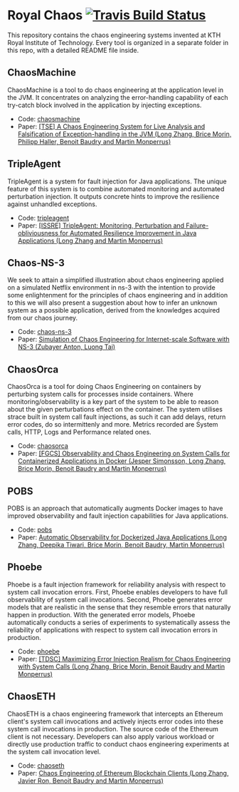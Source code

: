 # Royal Chaos [![Travis Build Status](https://travis-ci.org/kth/royal-chaos.svg?branch=master)](https://travis-ci.org/kth/royal-chaos)

This repository contains the chaos engineering systems invented at KTH Royal Institute of Technology. Every tool is organized in a separate folder in this repo, with a detailed README file inside.

## ChaosMachine

ChaosMachine is a tool to do chaos engineering at the application level in the JVM. It concentrates on analyzing the error-handling capability of each try-catch block involved in the application by injecting exceptions.

* Code: [chaosmachine](https://github.com/KTH/royal-chaos/tree/master/chaosmachine)
* Paper: [[TSE] A Chaos Engineering System for Live Analysis and Falsification of Exception-handling in the JVM (Long Zhang, Brice Morin, Philipp Haller, Benoit Baudry and Martin Monperrus)](https://arxiv.org/abs/1805.05246)

## TripleAgent

TripleAgent is a system for fault injection for Java applications. The unique feature of this system is to combine automated monitoring and automated perturbation injection. It outputs concrete hints to improve the resilience against unhandled exceptions.

* Code: [tripleagent](https://github.com/KTH/royal-chaos/tree/master/tripleagent)
* Paper: [[ISSRE] TripleAgent: Monitoring, Perturbation and Failure-obliviousness for Automated Resilience Improvement in Java Applications (Long Zhang and Martin Monperrus)](http://arxiv.org/pdf/1812.10706)

## Chaos-NS-3

We seek to attain a simplified illustration about chaos engineering applied on a simulated Netflix environment in ns-3 with the intention to provide some enlightenment for the principles of chaos engineering and in addition to this we will also present a suggestion about how to infer an unknown system as a possible application, derived from the knowledges acquired from our chaos journey.

* Code: [chaos-ns-3](https://github.com/KTH/royal-chaos/tree/master/chaos-ns-3)
* Paper: [Simulation of Chaos Engineering for Internet-scale Software with NS-3 (Zubayer Anton, Luong Tai)](http://www.diva-portal.org/smash/record.jsf?pid=diva2%3A1216905&dswid=-2200)

## ChaosOrca

ChaosOrca is a tool for doing Chaos Engineering on containers by perturbing system calls for processes inside containers. Where monitoring/observability is a key part of the system to be able to reason about the given perturbations effect on the container. The system utilises strace built in system call fault injections, as such it can add delays, return error codes, do so intermittenly and more. Metrics recorded are System calls, HTTP, Logs and Performance related ones. 

* Code: [chaosorca](https://github.com/KTH/royal-chaos/tree/master/chaosorca)
* Paper: [[FGCS] Observability and Chaos Engineering on System Calls for Containerized Applications in Docker (Jesper Simonsson, Long Zhang, Brice Morin, Benoit Baudry and Martin Monperrus)](https://arxiv.org/pdf/1907.13039)

## POBS

POBS is an approach that automatically augments Docker images to have improved observability and fault injection capabilities for Java applications.

* Code: [pobs](https://github.com/KTH/royal-chaos/tree/master/pobs)
* Paper: [Automatic Observability for Dockerized Java Applications (Long Zhang, Deepika Tiwari, Brice Morin, Benoit Baudry, Martin Monperrus)](https://arxiv.org/abs/1912.06914)

## Phoebe

Phoebe is a fault injection framework for reliability analysis with respect to system call invocation errors. First, Phoebe enables developers to have full observability of system call invocations. Second, Phoebe generates error models that are realistic in the sense that they resemble errors that naturally happen in production. With the generated error models, Phoebe automatically conducts a series of experiments to systematically assess the reliability of applications with respect to system call invocation errors in production.

* Code: [phoebe](https://github.com/KTH/royal-chaos/tree/master/phoebe)
* Paper: [[TDSC] Maximizing Error Injection Realism for Chaos Engineering with System Calls (Long Zhang, Brice Morin, Benoit Baudry and Martin Monperrus)](https://arxiv.org/abs/2006.04444)

## ChaosETH

ChaosETH is a chaos engineering framework that intercepts an Ethereum client's system call invocations and actively injects error codes into these system call invocations in production. The source code of the Ethereum client is not necessary. Developers can also apply various workload or directly use production traffic to conduct chaos engineering experiments at the system call invocation level.

* Code: [chaoseth](https://github.com/KTH/royal-chaos/tree/master/chaoseth)
* Paper: [Chaos Engineering of Ethereum Blockchain Clients (Long Zhang, Javier Ron, Benoit Baudry and Martin Monperrus)](https://arxiv.org/abs/2111.00221)